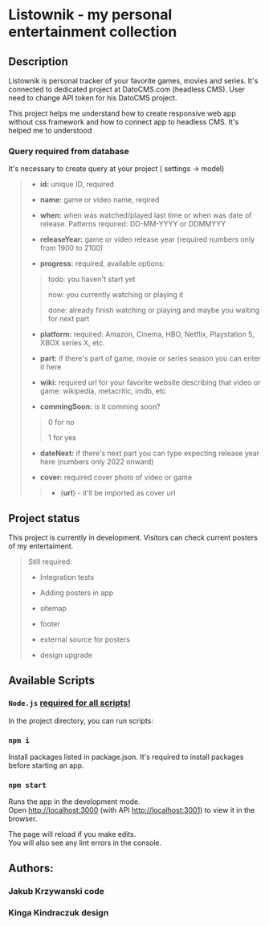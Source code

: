 # Listownik - my personal entertainment collection

## Description

Listownik is personal tracker of your favorite games, movies and series.
It's connected to dedicated project at DatoCMS.com (headless CMS). User need to change API token for his DatoCMS project.

This project helps me understand how to create responsive web app without css framework and how to connect app to headless CMS. It's helped me to understood

### Query required from database
It's necessary to create query at your project ( settings -> model)

> - <b>id:</b> unique ID, required
>
> - <b>name:</b> game or video name, reqired
>
> - <b>when:</b> when was watched/played last time or when was date of release. 
> Patterns required: DD-MM-YYYY or DDMMYYY
>
> - <b>releaseYear:</b> game or video release year 
> (required numbers only from 1900 to 2100)
>
> - <b>progress:</b> required, available options:
> >todo: you haven't start yet
> >
> >now: you currently watching or playing it
> >
> >done: already finish watching or playing and maybe you waiting for next part
>
> - <b>platform:</b> required: Amazon, Cinema, HBO, Netflix, Playstation 5, XBOX series X, etc. 
>
> - <b>part:</b> if there's part of game, movie or series season you can enter it here
>
> - <b>wiki:</b> required url for your favorite website describing that video or game: wikipedia, metacritic, imdb, etc
>
> - <b>commingSoon:</b> is it comming soon? 
> > 0 for no
> >
> > 1 for yes
>
> - <b>dateNext:</b> if there's next part you can type expecting release year here (numbers only 2022 onward)
>
> - <b>cover:</b> required cover photo of video or game
>> - {<b>url</b>} - it'll be imported as cover url

## Project status

This project is currently in development. Visitors can check current posters of my entertaiment.

> Still required:
>
> - Integration tests
>
> - Adding posters in app
>
> - sitemap
>
> - footer
>
> - external source for posters
>
> - design upgrade

## Available Scripts

### <b>`Node.js`</b> <u>required for all scripts!</u>

In the project directory, you can run scripts:

### `npm i`

Install packages listed in package.json.
It's required to install packages before starting an app.

### `npm start`

Runs the app in the development mode.\
Open [http://localhost:3000](http://localhost:3000) (with API [http://localhost:3001](http://localhost:3001)) to view it in the browser.

The page will reload if you make edits.\
You will also see any lint errors in the console.

## Authors:

### Jakub Krzywanski code

### Kinga Kindraczuk design
